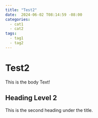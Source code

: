```yaml
---
title: "Test2"
date:  2024-06-02 T08:14:59 -08:00
categories:
  - cat1
  - cat2
tags:
  - tag1
  - tag2
---
```

# Test2
This is the body Text!
## Heading Level 2
This is the second heading under the title.
